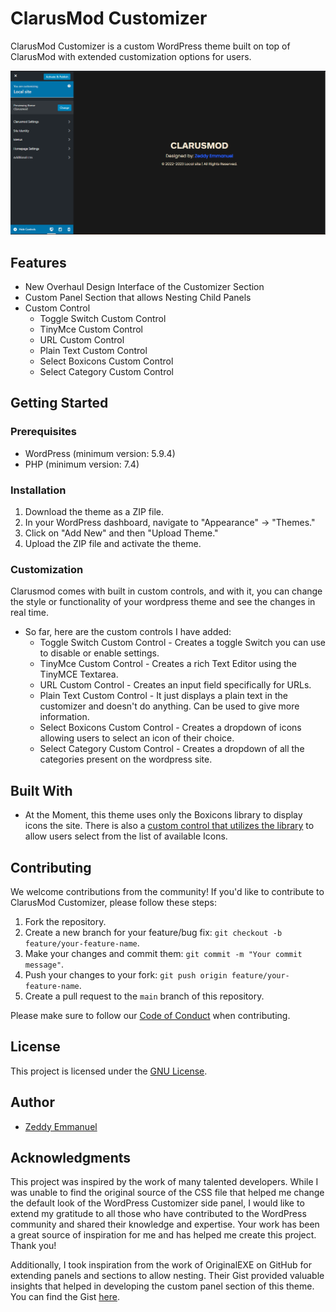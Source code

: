 # ClarusMod Customizer

ClarusMod Customizer is a custom WordPress theme built on top of ClarusMod with extended customization options for users.

![ClarusMod Customizer Screenshot](screenshot.png)

## Features

- New Overhaul Design Interface of the Customizer Section
- Custom Panel Section that allows Nesting Child Panels
- Custom Control
    - Toggle Switch Custom Control
    - TinyMce Custom Control
    - URL Custom Control
    - Plain Text Custom Control
    - Select Boxicons Custom Control
    - Select Category Custom Control

## Getting Started

### Prerequisites

- WordPress (minimum version: 5.9.4)
- PHP (minimum version: 7.4)

### Installation

1. Download the theme as a ZIP file.
2. In your WordPress dashboard, navigate to "Appearance" → "Themes."
3. Click on "Add New" and then "Upload Theme."
4. Upload the ZIP file and activate the theme.

### Customization

Clarusmod comes with built in custom controls, and with it, you can change the style or functionality of your wordpress theme and see the changes in real time.
- So far, here are the custom controls I have added:
    - Toggle Switch Custom Control - Creates a toggle Switch you can use to disable or enable settings.
    - TinyMce Custom Control - Creates a rich Text Editor using the TinyMCE Textarea.
    - URL Custom Control - Creates an input field specifically for URLs.
    - Plain Text Custom Control - It just displays a plain text in the customizer and doesn't do anything. Can be used to give more information.
    - Select Boxicons Custom Control - Creates a dropdown of icons allowing users to select an icon of their choice.
    - Select Category Custom Control - Creates a dropdown of all the categories present on the wordpress site.

## Built With

- At the Moment, this theme uses only the Boxicons library to display icons the site. There is also a [custom control that utilizes the library](https://github.com/zeddyemy/clarusmod-customizer/blob/main/inc/customizer/customizer-extensions/custom-controls/class-boxicon-select-custom-control.php#L14) to allow users select from the list of available Icons.

## Contributing

We welcome contributions from the community! If you'd like to contribute to ClarusMod Customizer, please follow these steps:

1. Fork the repository.
2. Create a new branch for your feature/bug fix: `git checkout -b feature/your-feature-name`.
3. Make your changes and commit them: `git commit -m "Your commit message"`.
4. Push your changes to your fork: `git push origin feature/your-feature-name`.
5. Create a pull request to the `main` branch of this repository.

Please make sure to follow our [Code of Conduct](CODE_OF_CONDUCT.md) when contributing.

## License

This project is licensed under the [GNU License](LICENSE).

## Author

- [Zeddy Emmanuel](https://zeddyemy.github.io)

## Acknowledgments

This project was inspired by the work of many talented developers. While I was unable to find the original source of the CSS file that helped me change the default look of the WordPress Customizer side panel, I would like to extend my gratitude to all those who have contributed to the WordPress community and shared their knowledge and expertise. Your work has been a great source of inspiration for me and has helped me create this project. Thank you!

Additionally, I took inspiration from the work of OriginalEXE on GitHub for extending panels and sections to allow nesting. Their Gist provided valuable insights that helped in developing the custom panel section of this theme. You can find the Gist [here](https://gist.github.com/OriginalEXE/9a6183e09f4cae2f30b006232bb154af).